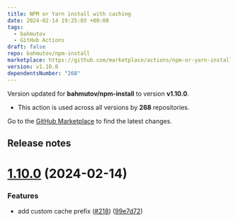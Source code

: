 ```yaml
---
title: NPM or Yarn install with caching
date: 2024-02-14 19:25:03 +00:00
tags:
  - bahmutov
  - GitHub Actions
draft: false
repo: bahmutov/npm-install
marketplace: https://github.com/marketplace/actions/npm-or-yarn-install-with-caching
version: v1.10.0
dependentsNumber: "268"
---
```



Version updated for **bahmutov/npm-install** to version **v1.10.0**.
- This action is used across all versions by **268** repositories.

Go to the [GitHub Marketplace](https://github.com/marketplace/actions/npm-or-yarn-install-with-caching) to find the latest changes.

## Release notes

# [1.10.0](https://github.com/bahmutov/npm-install/compare/v1.9.0...v1.10.0) (2024-02-14)


### Features

* add custom cache prefix ([#218](https://github.com/bahmutov/npm-install/issues/218)) ([99e7d72](https://github.com/bahmutov/npm-install/commit/99e7d72acd9378098c7711648f4cf09b29270ec1))




